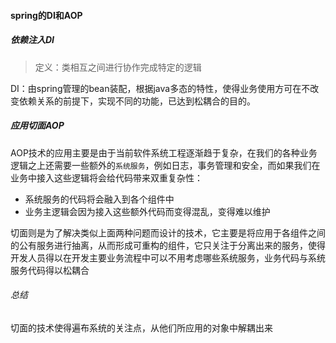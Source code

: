 #### spring的DI和AOP

##### 依赖注入DI

> 定义：类相互之间进行协作完成特定的逻辑

DI：由spring管理的bean装配，根据java多态的特性，使得业务使用方可在不改变依赖关系的前提下，实现不同的功能，已达到松耦合的目的。

##### 应用切面AOP

AOP技术的应用主要是由于当前软件系统工程逐渐趋于复杂，在我们的各种业务逻辑之上还需要一些额外的`系统服务`，例如日志，事务管理和安全，而如果我们在业务中接入这些逻辑将会给代码带来双重复杂性：

- 系统服务的代码将会融入到各个组件中
- 业务主逻辑会因为接入这些额外代码而变得混乱，变得难以维护

切面则是为了解决类似上面两种问题而设计的技术，它主要是将应用于各组件之间的公有服务进行抽离，从而形成可重构的组件，它只关注于分离出来的服务，使得开发人员得以在开发主要业务流程中可以不用考虑哪些系统服务，业务代码与系统服务代码得以松耦合

###### 总结

切面的技术使得遍布系统的关注点，从他们所应用的对象中解耦出来

